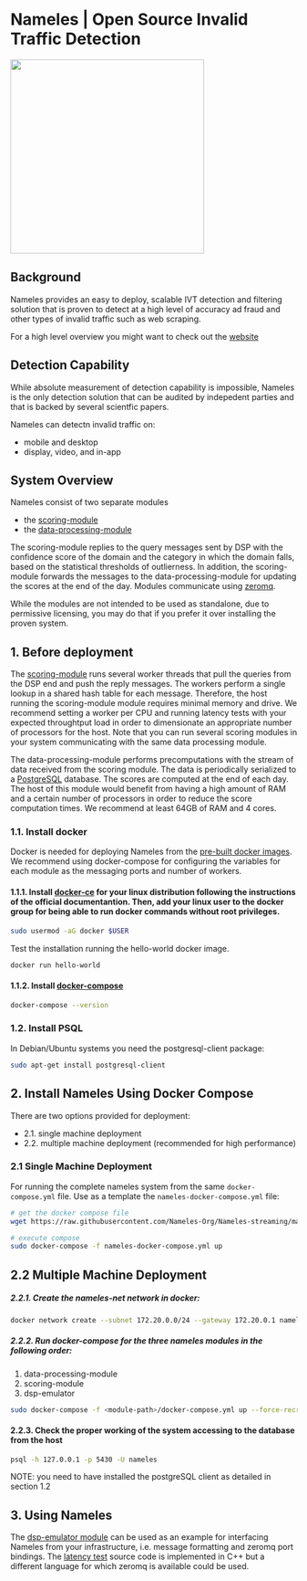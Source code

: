 # Nameles | Open Source Invalid Traffic Detection


<img width='340px' src='https://i.imgur.com/Y7LOWbg.png'>

## Background

Nameles provides an easy to deploy, scalable IVT detection and filtering solution that is proven to detect at a high level of accuracy ad fraud and other types of invalid traffic such as web scraping. 

For a high level overview you might want to check out the [website](http://namel.es)

## Detection Capability 

While absolute measurement of detection capability is impossible, Nameles is the only detection solution that can be audited by indepedent parties and that is backed by several scientfic papers. 

Nameles can detectn invalid traffic on:

- mobile and desktop 
- display, video, and in-app

## System Overview

Nameles consist of two separate modules 

- the [scoring-module](https://github.com/Nameles-Org/scoring-module)
- the [data-processing-module](https://github.com/Nameles-Org/data-processing-module)

The scoring-module replies to the query messages sent by DSP with the confidence score of the domain and the category in which the domain falls, based on the statistical thresholds of outlierness. In addition, the scoring-module forwards the messages to the data-processing-module for updating the scores at the end of the day. Modules communicate using [zeromq](http://zeromq.org).

While the modules are not intended to be used as standalone, due to permissive licensing, you may do that if you prefer it over installing the proven system. 

## 1. Before deployment

The [scoring-module](https://github.com/Nameles-Org/scoring-module) runs several worker threads that pull the queries from the DSP end and push the reply messages. The workers perform a single lookup in a shared hash table for each message. Therefore, the host running the scoring-module module requires minimal memory and drive. We recommend setting a worker per CPU and running latency tests with your expected throughtput load in order to dimensionate an appropriate number of processors for the host. Note that you can run several scoring modules in your system communicating with the same data processing module.

The data-processing-module performs precomputations with the stream of data received from the scoring module. The data is periodically serialized to a [PostgreSQL](https://www.postgresql.org) database. The scores are computed at the end of each day. The host of this module would benefit from having a high amount of RAM and a certain number of processors in order to reduce the score computation times. We recommend at least 64GB of RAM and 4 cores.

### 1.1. Install docker

Docker is needed for deploying Nameles from the [pre-built docker images](https://hub.docker.com/u/apastor). We recommend using docker-compose for configuring the variables for each module as the messaging ports and number of workers.

#### 1.1.1. Install [docker-ce](https://docs.docker.com/engine/installation/#server) for your linux distribution following the instructions of the official documentantion. Then, add your linux user to the docker group for being able to run docker commands without root privileges.

```bash
sudo usermod -aG docker $USER
```
Test the installation running the hello-world docker image.
```bash
docker run hello-world
```
#### 1.1.2. Install [docker-compose](https://docs.docker.com/compose/install)
```bash
docker-compose --version
```

### 1.2. Install PSQL 

In Debian/Ubuntu systems you need the postgresql-client package:
```bash
sudo apt-get install postgresql-client
```


## 2. Install Nameles Using Docker Compose

There are two options provided for deployment: 

- 2.1. single machine deployment
- 2.2. multiple machine deployment (recommended for high performance)

### 2.1 Single Machine Deployment

For running the complete nameles system from the same `docker-compose.yml` file.
Use as a template the `nameles-docker-compose.yml` file:
```bash
# get the docker compose file 
wget https://raw.githubusercontent.com/Nameles-Org/Nameles-streaming/master/nameles-docker-compose.yml

# execute compose
sudo docker-compose -f nameles-docker-compose.yml up
```

## 2.2 Multiple Machine Deployment

##### 2.2.1. Create the nameles-net network in docker:
  ```bash
  docker network create --subnet 172.20.0.0/24 --gateway 172.20.0.1 nameles-net
  ```

##### 2.2.2. Run docker-compose for the three nameles modules in the following order:
  1. data-processing-module
  2. scoring-module
  3. dsp-emulator

  ```bash
  sudo docker-compose -f <module-path>/docker-compose.yml up --force-recreate
```

#### 2.2.3. Check the proper working of the system accessing to the database from the host

  ```bash
  psql -h 127.0.0.1 -p 5430 -U nameles
  ```

NOTE: you need to have installed the postgreSQL client as detailed in section 1.2

## 3. Using Nameles

The [dsp-emulator module](https://github.com/Nameles-Org/dsp-emulator) can be used as an example for interfacing Nameles from your infrastructure, i.e. message formatting and zeromq port bindings. The [latency test](https://github.com/Nameles-Org/dsp-emulator/blob/master/src/dsp_latency_test.cpp) source code is implemented in C++ but a different language for which zeromq is available could be used.

